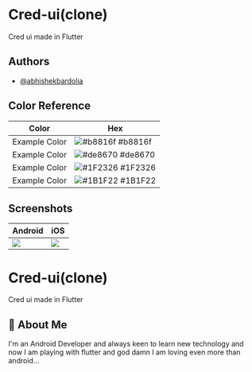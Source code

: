 
# Cred-ui(clone)

Cred ui made in Flutter



## Authors

- [@abhishekbardolia](https://www.github.com/abhishekbardolia)

## Color Reference

| Color             | Hex                                                                |
| ----------------- | ------------------------------------------------------------------ |
| Example Color | ![#b8816f](https://via.placeholder.com/10/b8816f?text=+) #b8816f |
| Example Color | ![#de8670](https://via.placeholder.com/10/de8670?text=+) #de8670 |
| Example Color | ![#1F2326](https://via.placeholder.com/10/1F2326?text=+) #1F2326 |
| Example Color | ![#1B1F22](https://via.placeholder.com/10/1B1F22?text=+) #1B1F22 |


## Screenshots

Android | iOS
--- | ---
![](https://user-images.githubusercontent.com/21007272/145377997-15869a99-a880-43fa-9c3b-e6f930d88feb.jpeg) | ![](https://user-images.githubusercontent.com/21007272/145380286-635ef62d-c5f1-4c86-a139-7c23414a8412.png)



# Cred-ui(clone)

Cred ui made in Flutter




## 🚀 About Me
I'm an Android Developer and always keen to learn new technology and now I am playing with flutter and god damn I am loving even more than android...


